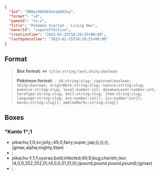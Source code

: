 ```json
{
  "$id": "0KWyiHb83ASeezpAX1oy",
  "format": "v4",
  "gameId": "sv-v",
  "title": "Pokémon Scarlet - Living Dex",
  "ownerId": "supereffective",
  "creationTime": "2023-01-25T18:29:25+00:00",
  "lastUpdateTime": "2023-01-25T18:29:25+00:00"
}
```

## Format

> **Box format**:
> `## title:string:text;shiny:boolean`
>
> **Pokémon format**:
> `- id:string:slug; captured:boolean; shiny:boolean; originMark:string:slug; nature:string:slug; pokerus:string:slug; level:number:int; dynamaxLevel:number:int; teraType:string:slug; ball:string:slug; item:string:slug; language:string:slug; evs:number:int[]; ivs:number:int[]; moves:string:slug[]; emblemMarks:string:slug[]`

## Boxes

### "Kanto 1";1

- pikachu;1;0;sv;jolly;;45;0;fairy;super;;jap;();();();(gmax,alpha,mighty,titan)
- ;
- pikachu-f;1;1;xyoras;bold;infected;40;5;bug;cherish;;kor;(4,0,0,252,252,0);(4,0,0,31,31,0);(pound,pound,pound,pound);(gmax)
- ;
